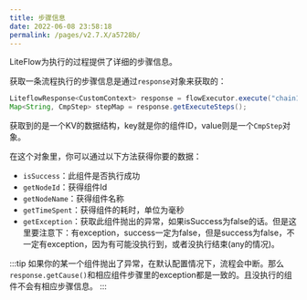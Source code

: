 ```yaml
---
title: 步骤信息
date: 2022-06-08 23:58:18
permalink: /pages/v2.7.X/a5728b/
---
```


LiteFlow为执行的过程提供了详细的步骤信息。

获取一条流程执行的步骤信息是通过`response`对象来获取的：

```java
LiteflowResponse<CustomContext> response = flowExecutor.execute("chain1", "初始参数", CustomContext.class);
Map<String, CmpStep> stepMap = response.getExecuteSteps();
```

获取到的是一个KV的数据结构，key就是你的组件ID，value则是一个`CmpStep`对象。

在这个对象里，你可以通过以下方法获得你要的数据：

* `isSuccess`：此组件是否执行成功
* `getNodeId`：获得组件Id
* `getNodeName`：获得组件名称
* `getTimeSpent`：获得组件的耗时，单位为毫秒
* `getException`：获取此组件抛出的异常，如果isSuccess为false的话。但是这里要注意下：有exception，success一定为false，但是success为false，不一定有exception，因为有可能没执行到，或者没执行结束(any的情况)。

:::tip
如果你的某一个组件抛出了异常，在默认配置情况下，流程会中断。那么`response.getCause()`和相应组件步骤里的exception都是一致的。且没执行的组件不会有相应步骤信息。
:::
